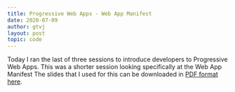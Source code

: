 ```yaml
---
title: Progressive Web Apps - Web App Manifest
date: 2020-07-09
author: gtvj
layout: post
topic: code
---
```


Today I ran the last of three sessions to introduce developers to Progressive Web Apps. This was a shorter session looking specifically at the Web App Manifest
The slides that I used for this can be downloaded in [PDF format here](/content/progressive-web-apps-part-3-manifest.pdf).
